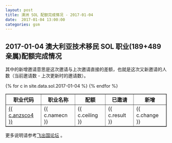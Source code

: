 ```yaml
---
layout: post
title: 澳洲 SOL 配额完成情况 - 2017-01-04
date:  2017-01-04 13:00:00
categories: gsm
---
```


## 2017-01-04 澳大利亚技术移民 SOL 职业(189+489亲属)配额完成情况

其中的新增邀请意思是这次邀请与上次邀请直接的差额，也就是这次又新邀请的人数（当前邀请数 - 上次更新时的邀请数）。

<table border = "1" cellpadding="1" cellspacing="0">
<tr>
<th>职业代码</th>
<th>职业名称</th>
<th>配额</th>
<th>已邀请</th>
<th>新增</th>
</tr>
{% for c in site.data.sol.2017-01-04 %}
<tr>
<td> <a href="http://bbs.fcgvisa.com/t/topic/{{ c.bbsid }}" target="_blank">{{ c.anzsco4 }}</a> </td>
<td> {{ c.namecn }} </td>
<td> {{ c.ceiling }} </td>
<td> {{ c.result }} </td>
<td> {{ c.change }} </td>
</tr>
{% endfor %}
</table>

更多说明请参考<a href="http://bbs.fcgvisa.com/t/2016-2017-sol-occupation-ceilings-for-each-occupation-on-the-skilled-occupation-list/15923" target="blank">飞出国论坛</a> 。


